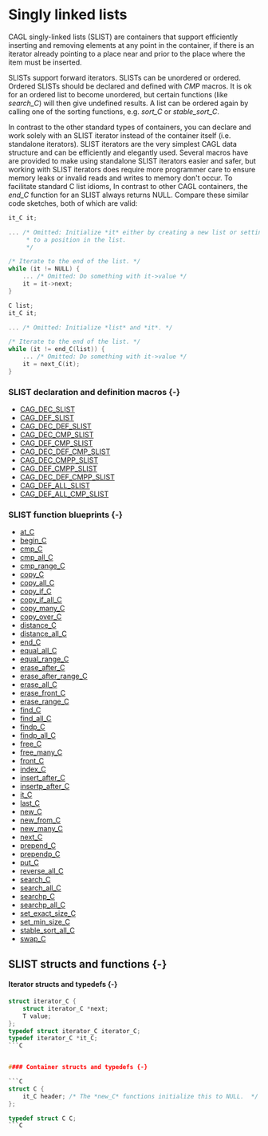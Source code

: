 # Singly linked lists

CAGL singly-linked lists (SLIST) are containers that support efficiently inserting and removing elements at any point in the container, if there is an iterator already pointing to a place near and prior to the place where the item must be inserted.

SLISTs support forward iterators. SLISTs can be unordered  or ordered. Ordered SLISTs should be declared and defined with *CMP* macros. It is ok for an ordered list to become unordered, but certain functions (like *search_C*) will then give undefined results. A list can be ordered again by calling one of the sorting functions, e.g. *sort_C* or *stable_sort_C*.

In contrast to the other standard types of containers, you can declare and work solely with an SLIST iterator instead of the container itself (i.e. standalone iterators). SLIST iterators are the very simplest CAGL data structure and can be efficiently and elegantly used. Several macros have are provided to make using standalone SLIST iterators easier and safer, but working with SLIST iterators does require more programmer care to ensure memory leaks or invalid reads and writes to memory don't occur. To facilitate standard C list idioms, In contrast to other CAGL containers, the *end_C* function for an SLIST always returns NULL. Compare these similar code sketches, both of which are valid:

```C
it_C it;

... /* Omitted: Initialize *it* either by creating a new list or setting it
     * to a position in the list.
	 */

/* Iterate to the end of the list. */
while (it != NULL) {
    ... /* Omitted: Do something with it->value */
    it = it->next;
}
```

```C
C list;
it_C it;

... /* Omitted: Initialize *list* and *it*. */

/* Iterate to the end of the list. */
while (it != end_C(list)) {
    ... /* Omitted: Do something with it->value */
    it = next_C(it);
}
```


### SLIST declaration and definition macros {-}

- [CAG_DEC_SLIST](#cag_dec_slist)
- [CAG_DEF_SLIST](#cag_def_slist)
- [CAG_DEC_DEF_SLIST](#cag_dec_def_slist)
- [CAG_DEC_CMP_SLIST](#cag_dec_cmp_slist)
- [CAG_DEF_CMP_SLIST](#cag_def_cmp_slist)
- [CAG_DEC_DEF_CMP_SLIST](#cag_dec_def_cmp_slist)
- [CAG_DEC_CMPP_SLIST](#cag_dec_cmpp_slist)
- [CAG_DEF_CMPP_SLIST](#cag_def_cmpp_slist)
- [CAG_DEC_DEF_CMPP_SLIST](#cag_dec_def_cmpp_slist)
- [CAG_DEF_ALL_SLIST](#cag_def_all_slist)
- [CAG_DEF_ALL_CMP_SLIST](#cag_def_all_cmp_slist)

### SLIST function blueprints {-}

- [at_C](#at_C-adhst)
- [begin_C](#begin_C-adhst)
- [cmp_C](#cmp_C-adst)
- [cmp_all_C](#cmp_all_C-adst)
- [cmp_range_C](#cmp_range_C-adst)
- [copy_C](#copy_C-adhst)
- [copy_all_C](#copy_all_C-adhst)
- [copy_if_C](#copy_if_C-adhst)
- [copy_if_all_C](#copy_if_all_C-adhst)
- [copy_many_C](#copy_many_C-adhst)
- [copy_over_C](#copy_over_C-adhst)
- [distance_C](#distance_C-adhst)
- [distance_all_C](#distance_all_C-adhst)
- [end_C](#end_C-adhst)
- [equal_all_C](#equal_all_C-adst)
- [equal_range_C](#equal_range_C-adst)
- [erase_after_C](#erase_after_C-s)
- [erase_after_range_C](#erase_after_range_C-s)
- [erase_all_C](#erase_all_C-adhst)
- [erase_front_C](#erase_front_C-s)
- [erase_range_C](#erase_range_C-adhst)
- [find_C](#find_C-adhst)
- [find_all_C](#find_all_C-adhst)
- [findp_C](#findp_C-adhst)
- [findp_all_C](#findp_all_C-adhst)
- [free_C](#free_C-adhst)
- [free_many_C](#free_many_C-adhst)
- [front_C](#front_C-adst)
- [index_C](#index_C-adhst)
- [insert_after_C](#insert_after_C-s)
- [insertp_after_C](#insertp_after_C-s)
- [it_C](#it_C-adhst)
- [last_C](#last_C-s)
- [new_C](#new_C-adhst)
- [new_from_C](#new_from_C-adhst)
- [new_many_C](#new_many_C-adhst)
- [next_C](#next_C-adhst)
- [prepend_C](#prepend_C-ads)
- [prependp_C](#prependp_C-ads)
- [put_C](#put_C-adhst)
- [reverse_all_C](#reverse_all_C-ads)
- [search_C](#search_C-adst)
- [search_all_C](#search_all_C-adst)
- [searchp_C](#searchp_C-adst)
- [searchp_all_C](#searchp_all_C-adst)
- [set_exact_size_C](#set_exact_size_C-ads)
- [set_min_size_C](#set_min_size_C-ads)
- [stable_sort_all_C](#stable_sort_all_C-ads)
- [swap_C](#swap_C-adhst)

## SLIST structs and functions {-}

#### Iterator structs and typedefs {-}

```C
struct iterator_C {
    struct iterator_C *next;
    T value;
};
typedef struct iterator_C iterator_C;
typedef iterator_C *it_C;
```C


#### Container structs and typedefs {-}

```C
struct C {
    it_C header; /* The *new_C* functions initialize this to NULL.  */
};

typedef struct C C;
```C
